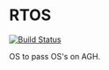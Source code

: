 RTOS
====

[![Build Status](https://travis-ci.org/eitos/RTOS.svg?branch=hardware_queue_test)](https://travis-ci.org/eitos/RTOS)

OS to pass OS's on AGH.
